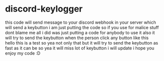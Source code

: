 # discord-keylogger
this code will send message to your discord webhook in your server which will send a keybutton
i am just putting the code so if you use for malice stuff dont blame me all i did was just putting a code for anybody to use it
also it will try to send the keybutton when the person click any button like this hello this is a test so yea
not only that but it will try to send the keybutton as fast as it can be so yea it will miss lot of keybutton i will update
i hope you enjoy my code :D  
